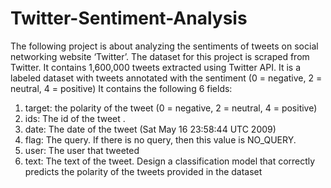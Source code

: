 # Twitter-Sentiment-Analysis
 The following project is about analyzing the sentiments of tweets on social networking website  ‘Twitter’. The dataset for this project  is scraped from Twitter. It contains 1,600,000 tweets  extracted using Twitter API. It is a labeled dataset with tweets annotated with the sentiment (0 =  negative, 2 = neutral, 4 = positive)
 It contains the following 6 fields:
 1. target: the polarity of the tweet (0 = negative, 2 = neutral, 4 = positive)
 2. ids: The id of the tweet .
 3. date: The date of the tweet (Sat May 16 23:58:44 UTC 2009)
 4. flag: The query. If there is no query, then this value is NO_QUERY.
 5. user: The user that tweeted
 6. text: The text of the tweet.
 Design a classification model that correctly predicts the polarity of the tweets provided in the
 dataset
